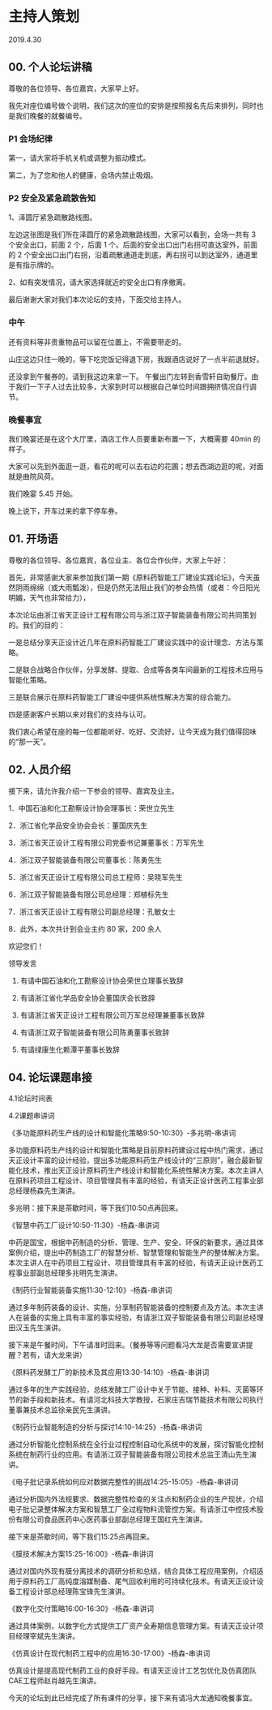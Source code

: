 # 主持人策划

2019.4.30

## 00. 个人论坛讲稿

尊敬的各位领导、各位嘉宾，大家早上好。

我先对座位编号做个说明，我们这次的座位的安排是按照报名先后来排列，同时也是我们晚餐的就餐编号。

### P1 会场纪律

第一，请大家将手机关机或调整为振动模式。

第二，为了您和他人的健康，会场内禁止吸烟。

### P2 安全及紧急疏散告知

1、泽圆厅紧急疏散路线图。

左边这张图是我们所在泽圆厅的紧急疏散路线图，大家可以看到，会场一共有 3 个安全出口，前面 2 个，后面 1 个。后面的安全出口出门右拐可直达室外，前面的 2 个安全出口出门右拐，沿着疏散通道走到底，再右拐可以到达室外，通道里是有指示牌的。

2、如有突发情况，请大家选择就近的安全出口有序撤离。

最后谢谢大家对我们本次论坛的支持，下面交给主持人。

### 中午

还有资料等非贵重物品可以留在位置上，不需要带走的。

山庄这边只住一晚的，等下吃完饭记得退下房，我跟酒店说好了一点半前退就好。

还没拿到午餐券的，请到我这边来拿一下。
午餐出门左转到香雪轩自助餐厅。由于我们一下子人过去比较多，大家到时可以根据自己单位时间跟拥挤情况自行调节。

### 晚餐事宜

我们晚宴还是在这个大厅里，酒店工作人员要重新布置一下，大概需要 40min 的样子。

大家可以先到外面逛一逛，看花的呢可以去右边的花圃；想去西湖边逛的呢，对面就是曲院风荷。

我们晚宴 5.45 开始。

晚上说下，开车过来的拿下停车券。

## 01. 开场语

尊敬的各位领导、各位嘉宾，各位业主、各位合作伙伴，大家上午好：

首先，非常感谢大家来参加我们第一期《原料药智能工厂建设实践论坛》，今天虽然阴雨绵绵（或大雨瓢泼），但是仍然无法阻止我们的参会热情（或者：今日阳光明媚，天气也非常给力），

本次论坛由浙江省天正设计工程有限公司与浙江双子智能装备有限公司共同策划的。我们的目的：

一是总结分享天正设计近几年在原料药智能工厂建设实践中的设计理念、方法与策略。

二是联合战略合作伙伴，分享发酵、提取、合成等各类车间最新的工程技术应用与智能化策略。

三是联合展示在原料药智能工厂建设中提供系统性解决方案的综合能力。

四是感谢客户长期以来对我们的支持与认可。

我们衷心希望在座的每一位都能听好、吃好、交流好，让今天成为我们值得回味的“那一天”。

## 02. 人员介绍

接下来，请允许我介绍一下参会的领导、嘉宾及业主。

1．中国石油和化工勘察设计协会理事长：荣世立先生

2．浙江省化学品安全协会会长：董国庆先生

3．浙江省天正设计工程有限公司党委书记兼董事长：万军先生

4．浙江双子智能装备有限公司董事长：陈勇先生

5．浙江省天正设计工程有限公司总工程师：吴晓军先生

6．浙江双子智能装备有限公司总经理：郑植标先生

7．浙江省天正设计工程有限公司副总经理：孔敏女士

8．此外，本次共计到会业主约 80 家，200 余人

欢迎您们！

领导发言

1. 有请中国石油和化工勘察设计协会荣世立理事长致辞

2. 有请浙江省化学品安全协会董国庆会长致辞

3. 有请浙江省天正设计工程有限公司万军总经理兼董事长致辞

4. 有请浙江双子智能装备有限公司陈勇董事长致辞

5.  有请绿康生化赖潭平董事长致辞

## 04. 论坛课题串接

4.1论坛时间表

4.2课题串讲词

《多功能原料药生产线的设计和智能化策略9:50-10:30》-多兆明-串讲词

多功能原料药生产线的设计和智能化策略是目前原料药建设过程中热门需求，通过天正设计丰富的设计经验，提出多功能原料药生产线设计的“三原则”，融合最新智能化技术，推出天正设计原料药生产线设计和智能化系统性解决方案。本次主讲人在原料药项目工程设计、项目管理具有丰富的经验，有请天正设计医药工程事业部总经理杨森先生演讲。

多兆明：接下来是茶歇时间，等下我们10:50点再回来。

《智慧中药工厂设计10:50-11:30》-杨森-串讲词

中药是国宝，根据中药制造的分析、管理、生产、安全、环保的新要求，通过具体案例介绍，提出中药制造工厂的智慧分析、智慧管理和智能生产的整体解决方案。本次主讲人在中药项目工程设计、项目管理具有丰富的经验，有请天正设计医药工程事业部副总经理多兆明先生演讲。

《制药行业智能装备实施11:30-12:10》-杨森-串讲词

通过多年制药装备的设计、实施，分享制药智能装备的控制要点及方法。本次主讲人在装备的实施上具有丰富的事实经验，有请浙江双子智能装备有限公司副总经理田汉玉先生演讲。

接下来是午餐时间，下午请准时回来。（餐券等等问题看冯大龙是否需要宣讲提醒？若有，请大龙来讲）

《原料药发酵工厂的新技术及其应用13:30-14:10》-杨森-串讲词

通过多年的生产实践经验，总结发酵工厂设计中关于节能、接种、补料、灭菌等环节的新手段和新技术。有请河北科技大学教授，石家庄吉瑞节能技术有限公司执行董事兼技术总监徐亲民先生演讲。

《制药行业智能制造的分析与探讨14:10-14:25》-杨森-串讲词

通过分析智能化控制系统在全行业过程控制自动化系统中的发展，探讨智能化控制系统在制药行业的应用。有请浙江双子智能装备有限公司技术总监王清山先生演讲。

《电子批记录系统如何应对数据完整性的挑战14:25-15:05》-杨森-串讲词

通过分析国内外法规要求、数据完整性检查的关注点和制药企业的生产现状，介绍电子批记录整体解决方案和智慧工厂全过程物料流管控方案。有请浙江中控技术股份有限公司食品医药中心医药事业部副总经理王国红先生演讲。

接下来是茶歇时间，等下我们15:25点再回来。

《膜技术解决方案15:25-16:00》-杨森-串讲词

通过对国内外现有膜分离技术的调研分析和总结，结合具体工程应用案例，介绍适用于原料药工厂高纯度溶媒制备、尾气回收利用的可持续化技术。有请天正设计设备工程设计部总经理陈宝锋先生演讲。

《数字化交付策略16:00-16:30》-杨森-串讲词

通过具体案例，以数字化方式提供工厂资产全寿期信息管理方案。有请天正设计项目经理宰斌先生演讲。

《仿真设计在现代制药工程中的应用16:30-17:00》-杨森-串讲词

仿真设计是提高现代制药工业的良好手段。有请天正设计工艺包优化及仿真团队CAE工程师赵肖越先生演讲。

今天的论坛到此已经完成了所有课件的分享，接下来有请冯大龙通知晚餐事宜。

